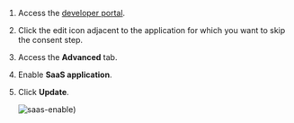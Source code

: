 1.  Access the [developer portal](insert-link). 

2.  Click the edit icon adjacent to the application for which you want to skip the consent step.  

3.  Access the **Advanced** tab.

4.  Enable **SaaS application**. 

5.  Click **Update**.

     ![saas-enable]({{base_path}}/assets/img/guides/saas-enable-console.png))